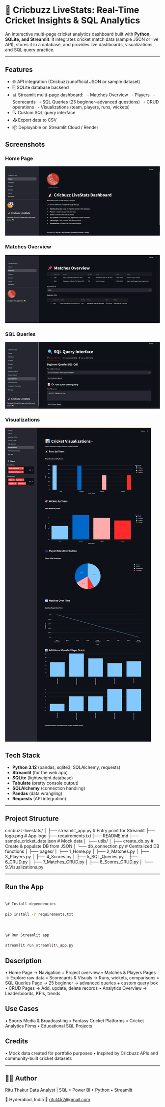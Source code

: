 # 🏏 Cricbuzz LiveStats: Real-Time Cricket Insights & SQL Analytics

An interactive multi-page cricket analytics dashboard built with **Python, SQLite, and Streamlit**.
It integrates cricket match data (sample JSON or live API), stores it in a database, and provides live dashboards, visualizations, and SQL query practice.

---

## Features
- 🌐 API integration (Cricbuzz/unofficial JSON or sample dataset)
- 🗄️ SQLite database backend
- 📊 Streamlit multi-page dashboard:
  - Matches Overview
  - Players
  - Scorecards
  - SQL Queries (25 beginner–advanced questions)
  - CRUD operations
  - Visualizations (team, players, runs, wickets)
- 🔍 Custom SQL query interface
- 📤 Export data to CSV
- 📦 Deployable on Streamlit Cloud / Render


## Screenshots

### Home Page
![Home Page](screenshots/Home.png)

### Matches Overview
![Matches Page](screenshots/Matches.png)

### SQL Queries
![SQL Queries](screenshots/SQL_Queries.png)

### Visualizations
![Visualizations](screenshots/Visualizations.png)

## Tech Stack
- **Python 3.12** (pandas, sqlite3, SQLAlchemy, requests)
- **Streamlit** (for the web app)
- **SQLite** (lightweight database)
- **Tabulate** (pretty console output)
- **SQLAlchemy** (connection handling)
- **Pandas** (data wrangling)
- **Requests** (API integration)

---

## Project Structure

cricbuzz-livestats/
│
├── streamlit_app.py # Entry point for Streamlit
├── logo.png # App logo
├── requirements.txt
├── README.md
├── sample_cricket_data.json # Mock data
│
├── utils/
│ ├── create_db.py # Create & populate DB from JSON
│ └── db_connection.py # Centralized DB functions
│
├── pages/
│ ├── 1_Home.py
│ ├── 2_Matches.py
│ ├── 3_Players.py
│ ├── 4_Scores.py
│ ├── 5_SQL_Queries.py
│ ├── 6_CRUD.py
│ ├── 7_Matches_CRUD.py
│ ├── 8_Scores_CRUD.py
│ └── 9_Visualizations.py

---

## Run the App

```bash

\# Install dependencies

pip install -r requirements.txt



\# Run Streamlit app

streamlit run streamlit\_app.py

```

## Description

•	Home Page → Navigation + Project overview
•	Matches & Players Pages → Explore raw data
•	Scorecards & Visuals → Runs, wickets, comparisons
•	SQL Queries Page → 25 beginner → advanced queries + custom query box
•	CRUD Pages → Add, update, delete records
•	Analytics Overview → Leaderboards, KPIs, trends

## Use Cases

•	Sports Media & Broadcasting
•	Fantasy Cricket Platforms
•	Cricket Analytics Firms
•	Educational SQL Projects

## Credits

•	Mock data created for portfolio purposes
•	Inspired by Cricbuzz APIs and community-built cricket datasets

---

## 👩‍💻 Author
Ritu Thakur
Data Analyst | SQL • Power BI • Python • Streamlit

📍 Hyderabad, India
📧 ritut452@gmail.com

